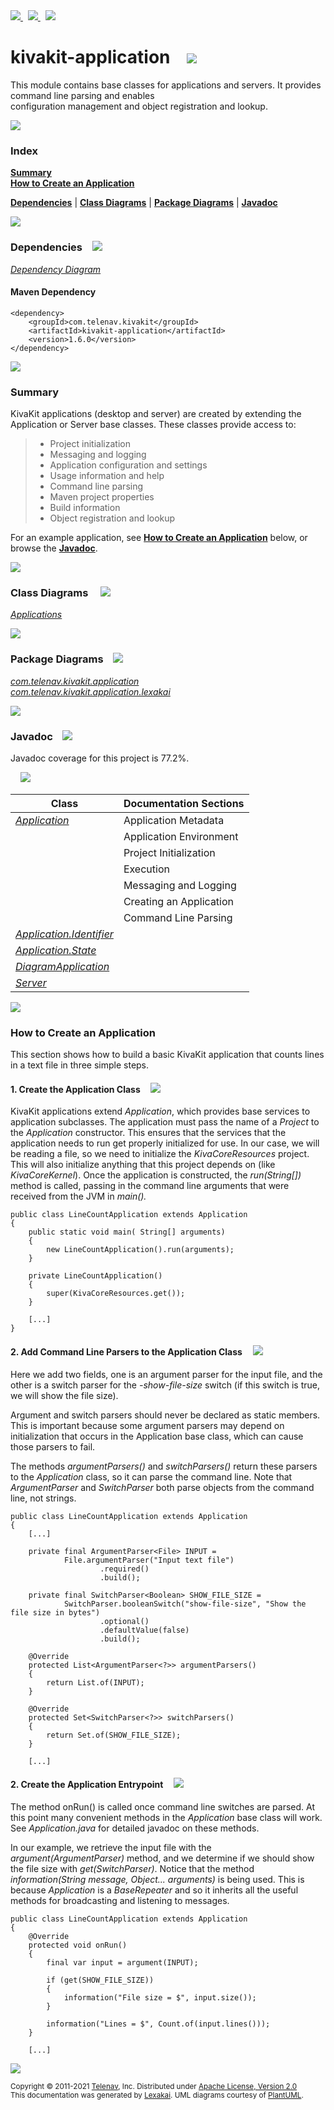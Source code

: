 [//]: # (start-user-text)

<a href="https://www.kivakit.org">
<img src="https://telenav.github.io/telenav-assets/images/icons/web-32.png" srcset="https://telenav.github.io/telenav-assets/images/icons/web-32-2x.png 2x"/>
</a>
&nbsp;
<a href="https://twitter.com/openkivakit">
<img src="https://telenav.github.io/telenav-assets/images/logos/twitter/twitter-32.png" srcset="https://telenav.github.io/telenav-assets/images/logos/twitter/twitter-32-2x.png 2x"/>
</a>
&nbsp;
<a href="https://kivakit.zulipchat.com">
<img src="https://telenav.github.io/telenav-assets/images/logos/zulip/zulip-32.png" srcset="https://telenav.github.io/telenav-assets/images/logos/zulip/zulip-32-2x.png 2x"/>
</a>

[//]: # (end-user-text)

# kivakit-application &nbsp;&nbsp; <img src="https://telenav.github.io/telenav-assets/images/icons/window-32.png" srcset="https://telenav.github.io/telenav-assets/images/icons/window-32-2x.png 2x"/>

This module contains base classes for applications and servers. It provides command line parsing and enables  
configuration management and object registration and lookup.

<img src="https://telenav.github.io/telenav-assets/images/separators/horizontal-line-512.png" srcset="https://telenav.github.io/telenav-assets/images/separators/horizontal-line-512-2x.png 2x"/>

### Index

[**Summary**](#summary)  
[**How to Create an Application**](#how-to-create-an-application)  

[**Dependencies**](#dependencies) | [**Class Diagrams**](#class-diagrams) | [**Package Diagrams**](#package-diagrams) | [**Javadoc**](#javadoc)

<img src="https://telenav.github.io/telenav-assets/images/separators/horizontal-line-512.png" srcset="https://telenav.github.io/telenav-assets/images/separators/horizontal-line-512-2x.png 2x"/>

### Dependencies <a name="dependencies"></a> &nbsp;&nbsp; <img src="https://telenav.github.io/telenav-assets/images/icons/dependencies-32.png" srcset="https://telenav.github.io/telenav-assets/images/icons/dependencies-32-2x.png 2x"/>

[*Dependency Diagram*](https://www.kivakit.org/1.6.0/lexakai/kivakit/kivakit-application/documentation/diagrams/dependencies.svg)

#### Maven Dependency

    <dependency>
        <groupId>com.telenav.kivakit</groupId>
        <artifactId>kivakit-application</artifactId>
        <version>1.6.0</version>
    </dependency>

<img src="https://telenav.github.io/telenav-assets/images/separators/horizontal-line-128.png" srcset="https://telenav.github.io/telenav-assets/images/separators/horizontal-line-128-2x.png 2x"/>

[//]: # (start-user-text)

### Summary <a name = "summary"></a>

KivaKit applications (desktop and server) are created by extending the Application or Server base classes.
These classes provide access to:

>- Project initialization
>- Messaging and logging
>- Application configuration and settings
>- Usage information and help
>- Command line parsing
>- Maven project properties
>- Build information
>- Object registration and lookup

For an example application, see [**How to Create an Application**](#how-to-create-an-application) below, or 
browse the [**Javadoc**](#javadoc).

[//]: # (end-user-text)

<img src="https://telenav.github.io/telenav-assets/images/separators/horizontal-line-128.png" srcset="https://telenav.github.io/telenav-assets/images/separators/horizontal-line-128-2x.png 2x"/>

### Class Diagrams <a name="class-diagrams"></a> &nbsp; &nbsp; <img src="https://telenav.github.io/telenav-assets/images/icons/diagram-40.png" srcset="https://telenav.github.io/telenav-assets/images/icons/diagram-40-2x.png 2x"/>

[*Applications*](https://www.kivakit.org/1.6.0/lexakai/kivakit/kivakit-application/documentation/diagrams/diagram-application.svg)

<img src="https://telenav.github.io/telenav-assets/images/separators/horizontal-line-128.png" srcset="https://telenav.github.io/telenav-assets/images/separators/horizontal-line-128-2x.png 2x"/>

### Package Diagrams <a name="package-diagrams"></a> &nbsp;&nbsp; <img src="https://telenav.github.io/telenav-assets/images/icons/box-32.png" srcset="https://telenav.github.io/telenav-assets/images/icons/box-32-2x.png 2x"/>

[*com.telenav.kivakit.application*](https://www.kivakit.org/1.6.0/lexakai/kivakit/kivakit-application/documentation/diagrams/com.telenav.kivakit.application.svg)  
[*com.telenav.kivakit.application.lexakai*](https://www.kivakit.org/1.6.0/lexakai/kivakit/kivakit-application/documentation/diagrams/com.telenav.kivakit.application.lexakai.svg)

<img src="https://telenav.github.io/telenav-assets/images/separators/horizontal-line-128.png" srcset="https://telenav.github.io/telenav-assets/images/separators/horizontal-line-128-2x.png 2x"/>

### Javadoc <a name="javadoc"></a> &nbsp;&nbsp; <img src="https://telenav.github.io/telenav-assets/images/icons/books-24.png" srcset="https://telenav.github.io/telenav-assets/images/icons/books-24-2x.png 2x"/>

Javadoc coverage for this project is 77.2%.  
  
&nbsp; &nbsp; <img src="https://telenav.github.io/telenav-assets/images/meter/meter-80-96.png" srcset="https://telenav.github.io/telenav-assets/images/meter/meter-80-96-2x.png 2x"/>




| Class | Documentation Sections |
|---|---|
| [*Application*](https://www.kivakit.org/1.6.0/javadoc/kivakit/kivakit.application////////////////////////////////////////////.html) | Application Metadata |  
| | Application Environment |  
| | Project Initialization |  
| | Execution |  
| | Messaging and Logging |  
| | Creating an Application |  
| | Command Line Parsing |  
| [*Application.Identifier*](https://www.kivakit.org/1.6.0/javadoc/kivakit/kivakit.application///////////////////////////////////////////////////////.html) |  |  
| [*Application.State*](https://www.kivakit.org/1.6.0/javadoc/kivakit/kivakit.application//////////////////////////////////////////////////.html) |  |  
| [*DiagramApplication*](https://www.kivakit.org/1.6.0/javadoc/kivakit/kivakit.application///////////////////////////////////////////////////////////.html) |  |  
| [*Server*](https://www.kivakit.org/1.6.0/javadoc/kivakit/kivakit.application///////////////////////////////////////.html) |  |  

[//]: # (start-user-text)

<img src="https://telenav.github.io/telenav-assets/images/separators/horizontal-line-128.png" srcset="https://telenav.github.io/telenav-assets/images/separators/horizontal-line-128-2x.png 2x"/>

### How to Create an Application <a name="how-to-create-an-application"></a>

This section shows how to build a basic KivaKit application that counts lines in a text file in three simple steps.

#### 1. Create the Application Class &nbsp; &nbsp; <img src="https://telenav.github.io/telenav-assets/images/icons/wand-32.png" srcset="https://telenav.github.io/telenav-assets/images/icons/wand-32-2x.png 2x"/>

KivaKit applications extend _Application_, which provides base services to application subclasses.
The application must pass the name of a _Project_ to the _Application_ constructor. This ensures
that the services that the application needs to run get properly initialized for use. In our case,
we will be reading a file, so we need to initialize the _KivaCoreResources_ project. This will also
initialize anything that this project depends on (like _KivaCoreKernel_). Once the application is
constructed, the _run(String\[\])_ method is called, passing in the command line arguments that
were received from the JVM in _main()._

    public class LineCountApplication extends Application
    {
        public static void main( String[] arguments)
        {
            new LineCountApplication().run(arguments);
        }

        private LineCountApplication()
        {
            super(KivaCoreResources.get());
        }

        [...]
    }

#### 2. Add Command Line Parsers to the Application Class &nbsp; &nbsp; <img src="https://telenav.github.io/telenav-assets/images/icons/command-line-32.png" srcset="https://telenav.github.io/telenav-assets/images/icons/command-line-32-2x.png 2x"/>

Here we add two fields, one is an argument parser for the input file, and the other
is a switch parser for the *-show-file-size* switch (if this switch is true, we will show
the file size).

Argument and switch parsers should never be declared as static members. This is
important because some argument parsers may depend on initialization that occurs
in the Application base class, which can cause those parsers to fail.

The methods _argumentParsers()_ and _switchParsers()_ return these parsers to the
_Application_ class, so it can parse the command line. Note that _ArgumentParser_
and _SwitchParser_ both parse objects from the command line, not strings.

    public class LineCountApplication extends Application
    {
        [...]

        private final ArgumentParser<File> INPUT =
                File.argumentParser("Input text file")
                        .required()
                        .build();

        private final SwitchParser<Boolean> SHOW_FILE_SIZE =
                SwitchParser.booleanSwitch("show-file-size", "Show the file size in bytes")
                        .optional()
                        .defaultValue(false)
                        .build();

        @Override
        protected List<ArgumentParser<?>> argumentParsers()
        {
            return List.of(INPUT);
        }

        @Override
        protected Set<SwitchParser<?>> switchParsers()
        {
            return Set.of(SHOW_FILE_SIZE);
        }

        [...]

#### 2. Create the Application Entrypoint &nbsp; &nbsp; <img src="https://telenav.github.io/telenav-assets/images/icons/rocket-32.png" srcset="https://telenav.github.io/telenav-assets/images/icons/rocket-32-2x.png 2x"/>

The method onRun() is called once command line switches are parsed. At this point
many convenient methods in the _Application_ base class will work. See _Application.java_
for detailed javadoc on these methods.

In our example, we retrieve the input file with the _argument(ArgumentParser)_
method, and we determine if we should show the file size with _get(SwitchParser)_.
Notice that the method _information(String message, Object... arguments)_ is being
used. This is because _Application_ is a _BaseRepeater_ and so it inherits all the
useful methods for broadcasting and listening to messages.

    public class LineCountApplication extends Application
    {
        @Override
        protected void onRun()
        {
            final var input = argument(INPUT);

            if (get(SHOW_FILE_SIZE))
            {
                information("File size = $", input.size());
            }

            information("Lines = $", Count.of(input.lines()));
        }

        [...]

[//]: # (end-user-text)

<img src="https://telenav.github.io/telenav-assets/images/separators/horizontal-line-512.png" srcset="https://telenav.github.io/telenav-assets/images/separators/horizontal-line-512-2x.png 2x"/>

<sub>Copyright &#169; 2011-2021 [Telenav](https://telenav.com), Inc. Distributed under [Apache License, Version 2.0](LICENSE)</sub>  
<sub>This documentation was generated by [Lexakai](https://lexakai.org). UML diagrams courtesy of [PlantUML](https://plantuml.com).</sub>
